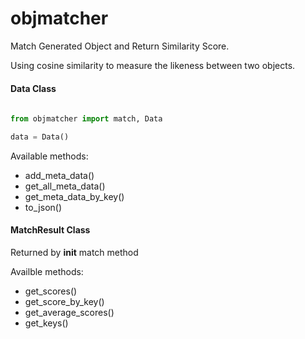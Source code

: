 objmatcher
==============================
Match Generated Object and Return Similarity Score. 

Using cosine similarity to measure the likeness between two objects.



#### Data Class
 
```python
 
from objmatcher import match, Data

data = Data()

 ```

Available methods:
* add_meta_data()
* get_all_meta_data()
* get_meta_data_by_key()
* to_json()


#### MatchResult Class

Returned by __init__ match method

Availble methods:

* get_scores()
* get_score_by_key()
* get_average_scores()
* get_keys()